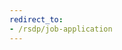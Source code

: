 ```yaml
---
redirect_to:
- /rsdp/job-application
---
```


<!--- This page should stay here for the legacy purposes. -->
